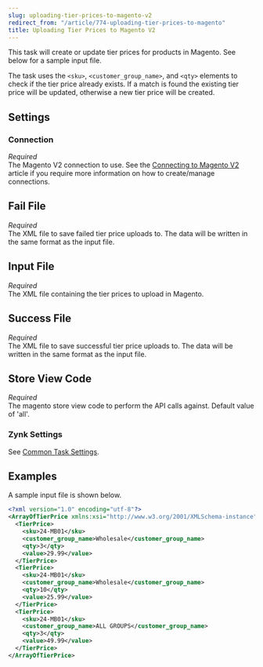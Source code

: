 ```yaml
---
slug: uploading-tier-prices-to-magento-v2
redirect_from: "/article/774-uploading-tier-prices-to-magento"
title: Uploading Tier Prices to Magento V2
---
```

 This task will create or update tier prices for products in Magento. See below for a sample input file.

The task uses the `<sku>`, `<customer_group_name>`, and `<qty>` elements to check if the tier price already exists. If a match is found the existing tier price will be updated, otherwise a new tier price will be created.

## Settings
### Connection
_Required_  
The Magento V2 connection to use. See the [Connecting to Magento V2](connecting-to-magento-v2) article if you require more information on how to create/manage connections.

## Fail File
_Required_  
The XML file to save failed tier price uploads to. The data will be written in the same format as the input file.

## Input File
_Required_  
The XML file containing the tier prices to upload in Magento.

## Success File
_Required_  
The XML file to save successful tier price uploads to. The data will be written in the same format as the input file.

## Store View Code
_Required_  
The magento store view code to perform the API calls against. Default value of 'all'.

### Zynk Settings
See [Common Task Settings](common-task-settings).

## Examples
A sample input file is shown below.
```xml
<?xml version="1.0" encoding="utf-8"?>
<ArrayOfTierPrice xmlns:xsi="http://www.w3.org/2001/XMLSchema-instance" xmlns:xsd="http://www.w3.org/2001/XMLSchema">
  <TierPrice>
    <sku>24-MB01</sku>
    <customer_group_name>Wholesale</customer_group_name>
    <qty>3</qty>
    <value>29.99</value>
  </TierPrice>
  <TierPrice>
    <sku>24-MB01</sku>
    <customer_group_name>Wholesale</customer_group_name>
    <qty>10</qty>
    <value>25.99</value>
  </TierPrice>
  <TierPrice>
    <sku>24-MB01</sku>
    <customer_group_name>ALL GROUPS</customer_group_name>
    <qty>3</qty>
    <value>49.99</value>
  </TierPrice>
</ArrayOfTierPrice>
```
